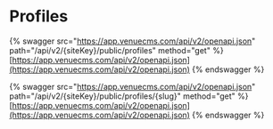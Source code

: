 # Profiles

{% swagger src="https://app.venuecms.com/api/v2/openapi.json" path="/api/v2/{siteKey}/public/profiles" method="get" %}
[https://app.venuecms.com/api/v2/openapi.json](https://app.venuecms.com/api/v2/openapi.json)
{% endswagger %}

{% swagger src="https://app.venuecms.com/api/v2/openapi.json" path="/api/v2/{siteKey}/public/profiles/{slug}" method="get" %}
[https://app.venuecms.com/api/v2/openapi.json](https://app.venuecms.com/api/v2/openapi.json)
{% endswagger %}
